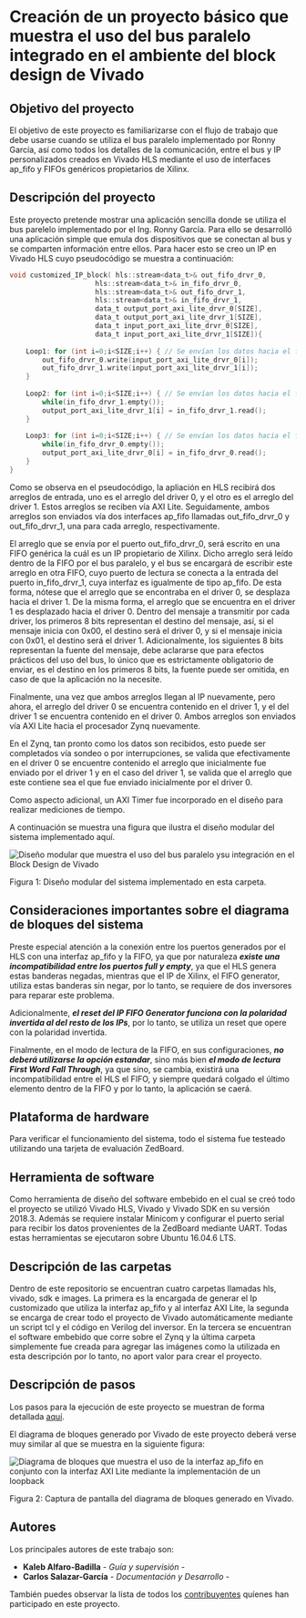 # Creación de un proyecto básico que muestra el uso del bus paralelo integrado en el ambiente del block design de Vivado

## Objetivo del proyecto

El objetivo de este proyecto es familiarizarse con el flujo de trabajo que debe usarse cuando se utiliza el bus paralelo implementado por Ronny García, así como todos los detalles de la comunicación, entre el bus y IP personalizados creados en Vivado HLS mediante el uso de interfaces ap_fifo y FIFOs genéricos propietarios de Xilinx.

## Descripción del proyecto

Este proyecto pretende mostrar una aplicación sencilla donde se utiliza el bus parelelo implementado por el Ing. Ronny García. Para ello se desarrolló una aplicación simple que emula dos dispositivos que se conectan al bus y se comparten información entre ellos. Para hacer esto se creo un IP en Vivado HLS cuyo pseudocódigo se muestra a continuación:
```C
void customized_IP_block( hls::stream<data_t>& out_fifo_drvr_0,
                     hls::stream<data_t>& in_fifo_drvr_0,
                     hls::stream<data_t>& out_fifo_drvr_1,
                     hls::stream<data_t>& in_fifo_drvr_1,
                     data_t output_port_axi_lite_drvr_0[SIZE],
                     data_t output_port_axi_lite_drvr_1[SIZE],
                     data_t input_port_axi_lite_drvr_0[SIZE],
                     data_t input_port_axi_lite_drvr_1[SIZE]){				
    
    Loop1: for (int i=0;i<SIZE;i++) { // Se envían los datos hacia el fifo
		out_fifo_drvr_0.write(input_port_axi_lite_drvr_0[i]); 
		out_fifo_drvr_1.write(input_port_axi_lite_drvr_1[i]);
    } 
    
    Loop2: for (int i=0;i<SIZE;i++) { // Se envían los datos hacia el fifo
		while(in_fifo_drvr_1.empty());
		output_port_axi_lite_drvr_1[i] = in_fifo_drvr_1.read();
    } 
    
    Loop3: for (int i=0;i<SIZE;i++) { // Se envían los datos hacia el fifo
		while(in_fifo_drvr_0.empty());
		output_port_axi_lite_drvr_0[i] = in_fifo_drvr_0.read();
    } 
}
```
Como se observa en el pseudocódigo, la apliación en HLS recibirá dos arreglos de entrada, uno es el arreglo del driver 0, y el otro es el arreglo del driver 1. Estos arreglos se reciben vía AXI Lite. Seguidamente, ambos arreglos son enviados vía dos interfaces ap_fifo llamadas out_fifo_drvr_0 y out_fifo_drvr_1, una para cada arreglo, respectivamente.

El arreglo que se envía por el puerto out_fifo_drvr_0, será escrito en una FIFO genérica la cuál es un IP propietario de Xilinx. Dicho arreglo será leído dentro de la FIFO por el bus paralelo, y el bus se encargará de escribir este arreglo en otra FIFO, cuyo puerto de lectura se conecta a la entrada del puerto in_fifo_drvr_1, cuya interfaz es igualmente de tipo ap_fifo. De esta forma, nótese que el arreglo que se encontraba en el driver 0, se desplaza hacia el driver 1. De la misma forma, el arreglo que se encuentra en el driver 1 es desplazado hacia el driver 0. Dentro del mensaje a transmitir por cada driver, los primeros 8 bits representan el destino del mensaje, así, si el mensaje inicia con 0x00, el destino será el driver 0, y si el mensaje inicia con 0x01, el destino será el driver 1. Adicionalmente, los siguientes 8 bits representan la fuente del mensaje, debe aclararse que para efectos prácticos del uso del bus, lo único que es estrictamente obligatorio de enviar, es el destino en los primeros 8 bits, la fuente puede ser omitida, en caso de que la aplicación no la necesite.

Finalmente, una vez que ambos arreglos llegan al IP nuevamente, pero ahora, el arreglo del driver 0 se encuentra contenido en el driver 1, y el del driver 1 se encuentra contenido en el driver 0. Ambos arreglos son enviados vía AXI Lite hacia el procesador Zynq nuevamente.

En el Zynq, tan pronto como los datos son recibidos, esto puede ser completados vía sondeo o por interrupciones, se valida que efectivamente en el driver 0 se encuentre contenido el arreglo que inicialmente fue enviado por el driver 1 y en el caso del driver 1, se valida que el arreglo que este contiene sea el que fue enviado inicialmente por el driver 0.

Como aspecto adicional, un AXI Timer fue incorporado en el diseño para realizar mediciones de tiempo.

A continuación se muestra una figura que ilustra el diseño modular del sistema implementado aquí.

![Diseño modular que muestra el uso del bus paralelo ysu integración en el Block Design de Vivado](https://raw.githubusercontent.com/cadriansalazarg/InterfacesZynq/master/Uso_Bus_Paralelo_Simple/images/ap_fifo_simple_use.png)

Figura 1: Diseño modular del sistema implementado en esta carpeta.

## Consideraciones importantes sobre el diagrama de bloques del sistema

Preste especial atención a la conexión entre los puertos generados por el HLS con una interfaz ap_fifo y la FIFO, ya que por naturaleza ***existe una incompatibilidad entre los puertos full y empty***, ya que el HLS genera estas banderas negadas, mientras que el IP de Xilinx, el FIFO generator, utiliza estas banderas sin negar, por lo tanto, se requiere de dos inversores para reparar este problema.

Adicionalmente, ***el reset del IP FIFO Generator funciona con la polaridad invertida al del resto de los IPs***, por lo tanto, se utiliza un reset que opere con la polaridad invertida.

Finalmente, en el modo de lectura de la FIFO, en sus configuraciones, ***no deberá utilizarse la opción estandar***, sino más bien ***el modo de lectura First Word Fall Through***, ya que sino, se cambia, existirá una incompatibilidad entre el HLS el FIFO, y siempre quedará colgado el último elemento dentro de la FIFO y por lo tanto, la aplicación se caerá.


## Plataforma de hardware

Para verificar el funcionamiento del sistema, todo el sistema fue testeado  utilizando una tarjeta de evaluación ZedBoard.

## Herramienta de software

Como herramienta de diseño del software embebido en el cual se creó todo el proyecto se utilizó Vivado HLS, Vivado y Vivado SDK en su versión 2018.3. Además se requiere instalar Minicom y configurar el puerto serial para recibir los datos provenientes de la ZedBoard mediante UART. Todas estas herramientas se ejecutaron sobre Ubuntu 16.04.6 LTS. 

## Descripción de las carpetas

Dentro de este repositorio se encuentran cuatro carpetas llamadas hls, vivado, sdk e images. La primera es la encargada de generar el Ip customizado que utiliza la interfaz ap_fifo y al interfaz AXI Lite, la segunda se encarga de crear todo el proyecto de Vivado automáticamente mediante un script tcl y el código en Verilog del inversor. En la tercera se encuentran el software embebido que corre sobre el Zynq y la última carpeta simplemente fue creada para agregar las imágenes como la utilizada en esta descripción por lo tanto, no aport valor para crear el proyecto.

## Descripción de pasos 

Los pasos para la ejecución de este proyecto se muestran de forma detallada [aquí](https://youtu.be/PeXQbFlYlIE).

El diagrama de bloques generado por Vivado de este proyecto deberá verse muy similar al que se muestra en la siguiente figura:

![Diagrama de bloques que muestra el uso de la interfaz ap_fifo en conjunto con la interfaz AXI Lite mediante la implementación de un loopback](https://raw.githubusercontent.com/cadriansalazarg/InterfacesZynq/master/Uso_Interfaz_ap_fifo/images/Block_Diagram_Simple_Use_of_ap_fifo.png)

Figura 2: Captura de pantalla del diagrama de bloques generado en Vivado.

## Autores

Los principales autores de este trabajo son:

* **Kaleb Alfaro-Badilla** - *Guía y supervisión* - 
* **Carlos Salazar-García** - *Documentación y Desarrollo* -

También puedes observar la lista de todos los [contribuyentes](https://github.com/cadriansalazarg/InterfacesZynq/contributors) quíenes han participado en este proyecto. 


